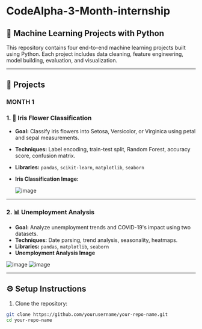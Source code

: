 # CodeAlpha-3-Month-internship
## 🧠 Machine Learning Projects with Python

This repository contains four end-to-end machine learning projects built using Python. Each project includes data cleaning, feature engineering, model building, evaluation, and visualization.

---

## 📁 Projects

### MONTH 1

### 1. 🌸 Iris Flower Classification
- **Goal:** Classify iris flowers into Setosa, Versicolor, or Virginica using petal and sepal measurements.
- **Techniques:** Label encoding, train-test split, Random Forest, accuracy score, confusion matrix.
- **Libraries:** `pandas`, `scikit-learn`, `matplotlib`, `seaborn`
- **Iris Classification Image:**

  
  ![image](https://github.com/user-attachments/assets/c586db89-273f-46b0-b52e-00c049da1642)


---

### 2. 📊 Unemployment Analysis 
- **Goal:** Analyze unemployment trends and COVID-19's impact using two datasets.
- **Techniques:** Date parsing, trend analysis, seasonality, heatmaps.
- **Libraries:** `pandas`, `matplotlib`, `seaborn`
- **Unemployment Analysis Image**

![image](https://github.com/user-attachments/assets/23dbe418-90fb-449d-8872-1a98778793c3)
![image](https://github.com/user-attachments/assets/f4aef39e-5e29-4a96-84c1-7f8bbb800fbc)


---


## ⚙️ Setup Instructions

1. Clone the repository:

```bash
git clone https://github.com/yourusername/your-repo-name.git
cd your-repo-name
